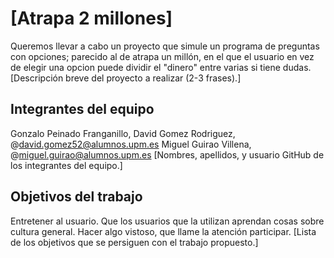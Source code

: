 # [Atrapa 2 millones]
Queremos llevar a cabo un proyecto que simule un programa de preguntas con opciones; parecido al de atrapa un millón, en el que el usuario en vez de elegir una opcion puede dividir el "dinero" entre varias si tiene dudas.
[Descripción breve del proyecto a realizar (2-3 frases).]

## Integrantes del equipo
Gonzalo Peinado Franganillo,
David Gomez Rodriguez, @david.gomez52@alumnos.upm.es
Miguel Guirao Villena, @miguel.guirao@alumnos.upm.es
[Nombres, apellidos, y usuario GitHub de los integrantes del equipo.]

## Objetivos del trabajo
Entretener al usuario.
Que los usuarios que la utilizan aprendan cosas sobre cultura general.
Hacer algo vistoso, que llame la atención participar.
[Lista de los objetivos que se persiguen con el trabajo propuesto.]
